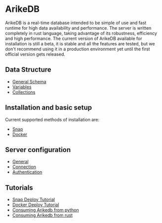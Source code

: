 # ArikeDB

ArikeDB is a real-time database intended to be simple of use and fast runtime for high data availability and performance. The server is written completely in rust language, taking advantage of its robustness, efficiency and high performance. The current version of ArikeDB available for installation is still a beta, it is stable and all the features are tested, but we don't recommend using it in a production environment yet until the first official version gets released.

## Data Structure
 - [General Schema](structure/schema.md)
 - [Variables](structure/variable.md)
 - [Collections](structure/collection.md)

## Installation and basic setup

Current supported methods of installation are:

 - [Snap](/installation/snap.md)
 - [Docker](/installation/docker.md)

## Server configuration

 - [General](/configuration/general.md)
 - [Connection](/configuration/connection.md)
 - [Authentication](/configuration/authentication.md)

## Tutorials

 - [Snap Deploy Tutorial](/tutorials/snap_deploy_tutorial.md)
 - [Docker Deploy Tutorial](/tutorials/docker_deploy_tutorial.md)
 - [Consuming Arikedb from python](https://github.com/Arikedb/arikedb-python/blob/main/README.md)
 - [Consuming Arikedb from rust](https://github.com/Arikedb/arikedb-rust/blob/main/README.md)
 